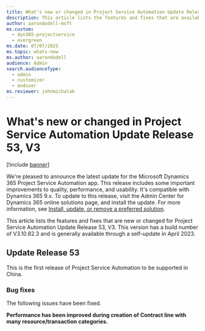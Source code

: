 ```yaml
---
title: What's new or changed in Project Service Automation Update Release 53, V3
description: This article lists the features and fixes that are available in Microsoft Dynamics 365 Project Service Automation Update Release 53, V3.
author: aarondodell-msft
ms.custom: 
  - dyn365-projectservice
  - evergreen
ms.date: 07/07/2025
ms.topic: whats-new
ms.author: aarondodell
audience: Admin
search.audienceType: 
  - admin
  - customizer
  - enduser
ms.reviewer: johnmichalak
---
```


# What's new or changed in Project Service Automation Update Release 53, V3

[!include [banner](../includes/psa-now-project-operations.md)]

We're pleased to announce the latest update for the Microsoft Dynamics 365 Project Service Automation app. This release includes some important improvements to quality, performance, and usability. It's compatible with Dynamics 365 9.x. To update to this release, visit the Admin Center for Dynamics 365 online solutions page, and install the update. For more information, see [Install, update, or remove a preferred solution](/power-platform/admin/install-remove-preferred-solution).

This article lists the features and fixes that are new or changed for Project Service Automation Update Release 53, V3. This version has a build number of V3.10.82.3 and is generally available through a self-update in April 2023.

## Update Release 53

This is the first release of Project Service Automation to be supported in China.

### Bug fixes

The following issues have been fixed.

**Performance has been improved during creation of Contract line with many resource/transaction categories.**
